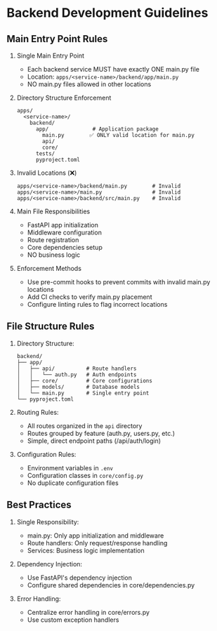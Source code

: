 # Backend Development Guidelines

## Main Entry Point Rules

1. Single Main Entry Point
   - Each backend service MUST have exactly ONE main.py file
   - Location: `apps/<service-name>/backend/app/main.py`
   - NO main.py files allowed in other locations

2. Directory Structure Enforcement
   ```
   apps/
     <service-name>/
       backend/
         app/              # Application package
           main.py        ✅ ONLY valid location for main.py
           api/
           core/
         tests/
         pyproject.toml
   ```

3. Invalid Locations (❌)
   ```
   apps/<service-name>/backend/main.py        # Invalid
   apps/<service-name>/main.py                # Invalid
   apps/<service-name>/backend/src/main.py    # Invalid
   ```

4. Main File Responsibilities
   - FastAPI app initialization
   - Middleware configuration
   - Route registration
   - Core dependencies setup
   - NO business logic

5. Enforcement Methods
   - Use pre-commit hooks to prevent commits with invalid main.py locations
   - Add CI checks to verify main.py placement
   - Configure linting rules to flag incorrect locations

## File Structure Rules
1. Directory Structure:
   ```
   backend/
   ├── app/
   │   ├── api/          # Route handlers
   │   │   └── auth.py   # Auth endpoints
   │   ├── core/         # Core configurations
   │   ├── models/       # Database models
   │   └── main.py       # Single entry point
   └── pyproject.toml
   ```

2. Routing Rules:
   - All routes organized in the `api` directory
   - Routes grouped by feature (auth.py, users.py, etc.)
   - Simple, direct endpoint paths (/api/auth/login)

3. Configuration Rules:
   - Environment variables in `.env`
   - Configuration classes in `core/config.py`
   - No duplicate configuration files

## Best Practices
1. Single Responsibility:
   - main.py: Only app initialization and middleware
   - Route handlers: Only request/response handling
   - Services: Business logic implementation

2. Dependency Injection:
   - Use FastAPI's dependency injection
   - Configure shared dependencies in core/dependencies.py

3. Error Handling:
   - Centralize error handling in core/errors.py
   - Use custom exception handlers 